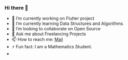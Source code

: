 ### Hi there 👋


- 🔭 I’m currently working on Flutter project
- 🌱 I’m currently learning Data Structures and Algorithms
- 👯 I’m looking to collaborate on Open Source
- 💬 Ask me about Freelancing Projects
- 📫 How to reach me: [Mail](mailto:mayankwalia625@gmail.com)
- ⚡ Fun fact: I am a Mathematics Student.
- 
